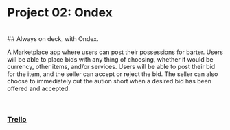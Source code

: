 # Project 02: Ondex


<br>
## Always on deck, with Ondex.

A Marketplace app where users can post their possessions for barter. Users will be able to place bids with any thing of choosing, whether it would be currency, other items, and/or services. Users will be able to post their bid for the item, and the seller can accept or reject the bid. The seller can also choose to immediately cut the aution short when a desired bid has been offered and accepted.


<br>

### [Trello](https://trello.com/b/BBncBX5o/project-02-1-current)
